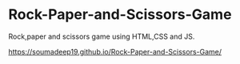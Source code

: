 # Rock-Paper-and-Scissors-Game
Rock,paper and scissors game using HTML,CSS and JS. 


https://soumadeep19.github.io/Rock-Paper-and-Scissors-Game/
